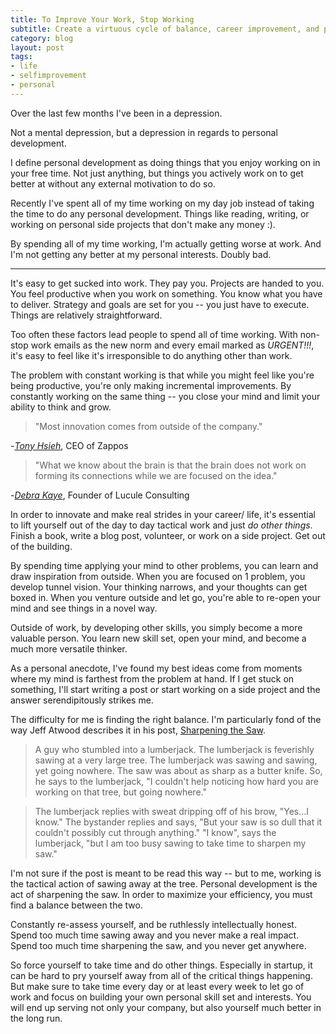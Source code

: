 ```yaml
---
title: To Improve Your Work, Stop Working
subtitle: Create a virtuous cycle of balance, career improvement, and personal satisfaction.
category: blog
layout: post
tags:
- life
- selfimprovement
- personal
---
```


Over the last few months I've been in a depression. 

Not a mental depression, but a depression in regards to personal development. 

I define personal development as doing things that you enjoy working on in your free time. Not just anything, but things you actively work on to get better at without any external motivation to do so.

Recently I've spent all of my time working on my day job instead of taking the time to do any personal development. Things like reading, writing, or working on personal side projects that don't make any money :). 

By spending all of my time working, I'm actually getting worse at work. And I'm not getting any better at my personal interests. Doubly bad.

<hr> 

It's easy to get sucked into work. They pay you. Projects are handed to you. You feel productive when you work on something. You know what you have to deliver. Strategy and goals are set for you -- you just have to execute. Things are relatively straightforward.

Too often these factors lead people to spend all of time working. With non-stop work emails as the new norm and every email marked as *URGENT!!!*, it's easy to feel like it's irresponsible to do anything other than work. 

The problem with constant working is that while you might feel like you're being productive, you're only making incremental improvements. By constantly working on the same thing -- you close your mind and limit your ability to think and grow.

> "Most innovation comes from outside of the company."

  -[*Tony Hsieh*](http://www.inc.com/allison-fass/tony-hsieh-zappos-growth-strategies.html), CEO of Zappos

> "What we know about the brain is that the brain does not work on forming its connections while we are focused on the idea." 

  -[*Debra Kaye*](http://mixergy.com/course-cheat-sheet-deliberate-innovation/), Founder of Lucule Consulting

In order to innovate and make real strides in your career/ life, it's essential to lift yourself out of the day to day tactical work and just *do other things*. Finish a book, write a blog post, volunteer, or work on a side project. Get out of the building.

By spending time applying your mind to other problems, you can learn and draw inspiration from outside. When you are focused on 1 problem, you develop tunnel vision. Your thinking narrows, and your thoughts can get boxed in. When you venture outside and let go, you're able to re-open your mind and see things in a novel way.

Outside of work, by developing other skills, you simply become a more valuable person. You learn new skill set, open your mind, and become a much more versatile thinker.

As a personal anecdote, I've found my best ideas come from moments where my mind is farthest from the problem at hand. If I get stuck on something, I'll start writing a post or start working on a side project and the answer serendipitously strikes me. 

The difficulty for me is finding the right balance. I'm particularly fond of the way Jeff Atwood describes it in his post, [Sharpening the Saw](http://www.codinghorror.com/blog/2009/03/sharpening-the-saw.html). 

> A guy who stumbled into a lumberjack. The lumberjack is feverishly sawing at a very large tree. The lumberjack was sawing and sawing, yet going nowhere. The saw was about as sharp as a butter knife. So, he says to the lumberjack, "I couldn't help noticing how hard you are working on that tree, but going nowhere." 

> The lumberjack replies with sweat dripping off of his brow, "Yes...I know." The bystander replies and says, "But your saw is so dull that it couldn't possibly cut through anything." "I know", says the lumberjack, "but I am too busy sawing to take time to sharpen my saw."

I'm not sure if the post is meant to be read this way -- but to me, working is the tactical action of sawing away at the tree. Personal development is the act of sharpening the saw. In order to maximize your efficiency, you must find a balance between the two. 

Constantly re-assess yourself, and be ruthlessly intellectually honest. Spend too much time sawing away and you never make a real impact. Spend too much time sharpening the saw, and you never get anywhere.

So force yourself to take time and do other things. Especially in startup, it can be hard to pry yourself away from all of the critical things happening. But make sure to take time every day or at least every week to let go of work and focus on building your own personal skill set and interests. You will end up serving not only your company, but also yourself much better in the long run. 

